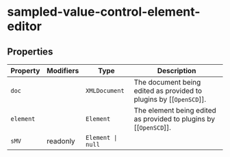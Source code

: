 # sampled-value-control-element-editor

## Properties

| Property  | Modifiers | Type              | Description                                      |
|-----------|-----------|-------------------|--------------------------------------------------|
| `doc`     |           | `XMLDocument`     | The document being edited as provided to plugins by [[`OpenSCD`]]. |
| `element` |           | `Element`         | The element being edited as provided to plugins by [[`OpenSCD`]]. |
| `sMV`     | readonly  | `Element \| null` |                                                  |

